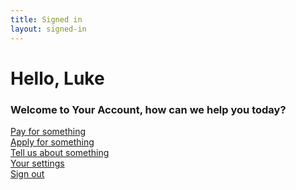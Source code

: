 ```yaml
---
title: Signed in
layout: signed-in
---
```


# Hello, Luke
### Welcome to Your Account, how can we help you today?
    
<section class="pa3">
      <div class="cf mw9 center">
        <div class="fl w-100 w-50-m w-25-l">
          <a class="db bg-black-05 ph3 pv2 pa3-m pa3-l f6 f5-m f5-l near-black no-underline hover-bg-green hover-white ma1 ma2-l" href="{{site.baseurl}}/form-start">Pay for something</a>
        </div>
        <div class="fl w-100 w-50-m w-25-l">
          <a class="db bg-black-05 ph3 pv2 pa3-m pa3-l f6 f5-m f5-l near-black no-underline hover-bg-green hover-white ma1 ma2-l" href="{{site.baseurl}}/form-start">Apply for something</a>
        </div>
        <div class="fl w-100 w-50-m w-25-l">
          <a class="db bg-black-05 ph3 pv2 pa3-m pa3-l f6 f5-m f5-l near-black no-underline hover-bg-green hover-white ma1 ma2-l" href="{{site.baseurl}}/form-start">Tell us about something</a>
        </div>
        <div class="fl w-100 w-50-m w-25-l">
          <a class="db bg-black-05 ph3 pv2 pa3-m pa3-l f6 f5-m f5-l near-black no-underline hover-bg-green hover-white ma1 ma2-l" href="{{site.baseurl}}/form-start">Your settings</a>
        </div>
      </div>
    </section>
<a href="{{site.baseurl}}/" class="ph3 pv2 input-reset ba link white bg-mid-gray hover-bg-green pointer f5 dib bn" type="submit" value="Sign out">Sign out</a>
